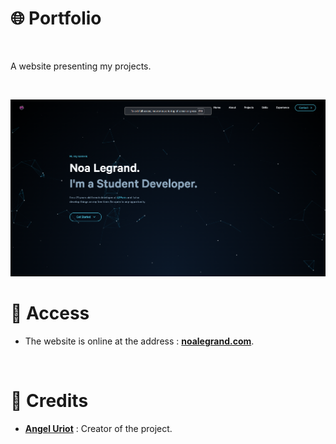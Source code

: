 # 🌐 Portfolio

<br/>

A website presenting my projects.

<br/>

<p align="center">
	<img src="./resources/noa/Social.png" width="700">
</p>

# 📍 Access

* The website is online at the address : **[noalegrand.com](https://www.noalegrand.com/)**.

<br/>

# 🙏 Credits

* [**Angel Uriot**](https://github.com/angeluriot) : Creator of the project.

